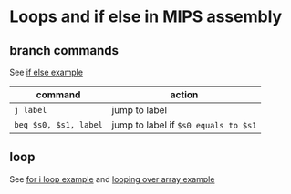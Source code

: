 # Loops and if else in MIPS assembly

## branch commands

See [if else example](mips2.asm)

command | action
--|--
`j label` | jump to label
`beq $s0, $s1, label` | jump to label if `$s0 equals to $s1`

## loop
See [for i loop example](mips4.asm) and [looping over array example](mipsLoop.asm)